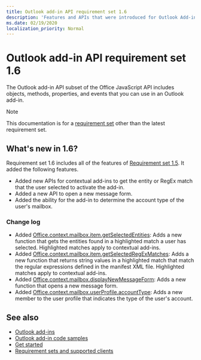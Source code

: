```yaml
---
title: Outlook add-in API requirement set 1.6
description: 'Features and APIs that were introduced for Outlook Add-ins and the Office JavaScript APIs as part of MailboxApi 1.6.'
ms.date: 02/19/2020
localization_priority: Normal
---
```


# Outlook add-in API requirement set 1.6

The Outlook add-in API subset of the Office JavaScript API includes objects, methods, properties, and events that you can use in an Outlook add-in.

> [!NOTE]
> This documentation is for a [requirement set](../../requirement-sets/outlook-api-requirement-sets.md) other than the latest requirement set.

## What's new in 1.6?

Requirement set 1.6 includes all of the features of [Requirement set 1.5](../requirement-set-1.5/outlook-requirement-set-1.5.md). It added the following features.

- Added new APIs for contextual add-ins to get the entity or RegEx match that the user selected to activate the add-in.
- Added a new API to open a new message form.
- Added the ability for the add-in to determine the account type of the user's mailbox.

### Change log

- Added [Office.context.mailbox.item.getSelectedEntities](office.context.mailbox.item.md#methods): Adds a new function that gets the entities found in a highlighted match a user has selected. Highlighted matches apply to contextual add-ins.
- Added [Office.context.mailbox.item.getSelectedRegExMatches](office.context.mailbox.item.md#methods): Adds a new function that returns string values in a highlighted match that match the regular expressions defined in the manifest XML file. Highlighted matches apply to contextual add-ins.
- Added [Office.context.mailbox.displayNewMessageForm](office.context.mailbox.md#methods): Adds a new function that opens a new message form.
- Added [Office.context.mailbox.userProfile.accountType](/javascript/api/outlook/office.userprofile?view=outlook-js-1.6#accounttype): Adds a new member to the user profile that indicates the type of the user's account.

## See also

- [Outlook add-ins](../../../outlook/outlook-add-ins-overview.md)
- [Outlook add-in code samples](https://developer.microsoft.com/outlook/gallery/?filterBy=Outlook,Samples,Add-ins)
- [Get started](../../../quickstarts/outlook-quickstart.md)
- [Requirement sets and supported clients](../../requirement-sets/outlook-api-requirement-sets.md)
